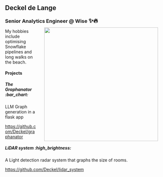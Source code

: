 <h2>Deckel de Lange</h2>
<h3 style="display: inline-block; margin: 0;">Senior Analytics Engineer @ Wise <span style="font-size: 1.2em;">✨🔥</span></h3>
<img align="right" src="https://viralviralvideos.com/wp-content/uploads/2014/06/GIF-Hacker.gif" width="375" style="vertical-align: middle; margin-left: 25px; margin-top: 10px;">

<p style="margin-right: 25px;">My hobbies include optimising Snowflake pipelines and long walks on the beach.</p>

<h4>Projects</h4>
<h5>The Graphanator :bar_chart: </h5>
<p>LLM Graph generation in a flask app</p> 
<p><a href="https://github.com/Deckel/graphanator" target="_blank">https://github.com/Deckel/graphanator</a></p>

<h5>LiDAR system :high_brightness: </h5>
<p>A Light detection radar system that graphs the size of rooms.</p>
<p><a href="https://github.com/Deckel/lidar_system" target="_blank">https://github.com/Deckel/lidar_system</a></p>
